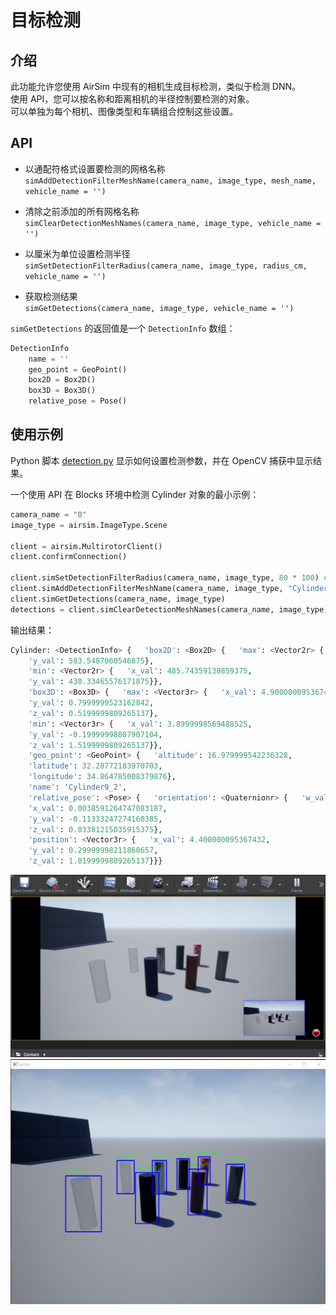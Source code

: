 # 目标检测

## 介绍
此功能允许您使用 AirSim 中现有的相机生成目标检测，类似于检测 DNN。  
使用 API，您可以按名称和距离相机的半径控制要检测的对象。  
可以单独为每个相机、图像类型和车辆组合控制这些设置。

## API
- 以通配符格式设置要检测的网格名称   
```simAddDetectionFilterMeshName(camera_name, image_type, mesh_name, vehicle_name = '')```   

- 清除之前添加的所有网格名称   
```simClearDetectionMeshNames(camera_name, image_type, vehicle_name = '')```   

- 以厘米为单位设置检测半径   
```simSetDetectionFilterRadius(camera_name, image_type, radius_cm, vehicle_name = '')```   

- 获取检测结果   
```simGetDetections(camera_name, image_type, vehicle_name = '')```


`simGetDetections` 的返回值是一个 `DetectionInfo` 数组：
```python
DetectionInfo
    name = ''
    geo_point = GeoPoint()
    box2D = Box2D()
    box3D = Box3D()
    relative_pose = Pose()
```
## 使用示例
Python 脚本 [detection.py](https://github.com/microsoft/AirSim/blob/main/PythonClient/detection/detection.py) 显示如何设置检测参数，并在 OpenCV 捕获中显示结果。

一个使用 API 在 Blocks 环境中检测 Cylinder 对象的最小示例：
```python
camera_name = "0"
image_type = airsim.ImageType.Scene

client = airsim.MultirotorClient()
client.confirmConnection()

client.simSetDetectionFilterRadius(camera_name, image_type, 80 * 100) # 单位为 [cm]
client.simAddDetectionFilterMeshName(camera_name, image_type, "Cylinder_*") 
client.simGetDetections(camera_name, image_type)
detections = client.simClearDetectionMeshNames(camera_name, image_type)
```

输出结果：
```python
Cylinder: <DetectionInfo> {   'box2D': <Box2D> {   'max': <Vector2r> {   'x_val': 617.025634765625,
    'y_val': 583.5487060546875},
    'min': <Vector2r> {   'x_val': 485.74359130859375,
    'y_val': 438.33465576171875}},
    'box3D': <Box3D> {   'max': <Vector3r> {   'x_val': 4.900000095367432,
    'y_val': 0.7999999523162842,
    'z_val': 0.5199999809265137},
    'min': <Vector3r> {   'x_val': 3.8999998569488525,
    'y_val': -0.19999998807907104,
    'z_val': 1.5199999809265137}},
    'geo_point': <GeoPoint> {   'altitude': 16.979999542236328,
    'latitude': 32.28772183970703,
    'longitude': 34.864785008379876},
    'name': 'Cylinder9_2',
    'relative_pose': <Pose> {   'orientation': <Quaternionr> {   'w_val': 0.9929741621017456,
    'x_val': 0.0038591264747083187,
    'y_val': -0.11333247274160385,
    'z_val': 0.03381215035915375},
    'position': <Vector3r> {   'x_val': 4.400000095367432,
    'y_val': 0.29999998211860657,
    'z_val': 1.0199999809265137}}}
```

![image](images/detection_ue4.png)
![image](images/detection_python.png)
